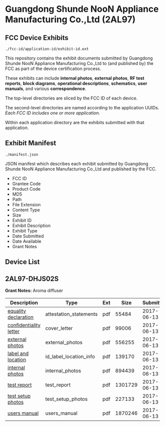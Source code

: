 # Guangdong Shunde NooN Appliance Manufacturing Co.,Ltd (2AL97)
## FCC Device Exhibits

```
./fcc-id/application-id/exhibit-id.ext
```

This repository contains the exhibit documents submitted by Guangdong Shunde NooN Appliance Manufacturing Co.,Ltd to (and published by) the FCC as part of the device certification process.

These exhibits can include **internal photos**, **external photos**, **RF test reports**, **block diagrams**, **operational descriptions**, **schematics**, **user manuals**, and various **correspondence**.

The top-level directories are sliced by the FCC ID of each device.

The second-level directories are named according to the application UUIDs. *Each FCC ID includes one or more application.*

Within each application directory are the exhibits submitted with that application. 

## Exhibit Manifest

```
./manifest.json
```

JSON manifest which describes each exhibit submitted by Guangdong Shunde NooN Appliance Manufacturing Co.,Ltd and published by the FCC.

- FCC ID
- Grantee Code
- Product Code
- MD5
- Path
- File Extension
- Content Type
- Size
- Exhibit ID
- Exhibit Description
- Exhibit Type
- Date Submitted
- Date Available
- Grant Notes

## Device List
## 2AL97-DHJS02S
**Grant Notes:** Aroma diffuser

| Description | Type | Ext | Size | Submitted | Available |
| ----------- | ---- | --- | ---- | --------- | --------- |
| [equality declaration](2AL97-DHJS02S/c66504f5eba831d648d162e0b1b2339c/3423370.pdf) | attestation_statements | pdf | 55484 | 2017-06-13 | 2017-06-13 |
| [confidentiality letter](2AL97-DHJS02S/c66504f5eba831d648d162e0b1b2339c/3423363.pdf) | cover_letter | pdf | 99006 | 2017-06-13 | 2017-06-13 |
| [external photos](2AL97-DHJS02S/c66504f5eba831d648d162e0b1b2339c/3423376.pdf) | external_photos | pdf | 556255 | 2017-06-13 | 2017-06-13 |
| [label and location](2AL97-DHJS02S/c66504f5eba831d648d162e0b1b2339c/3423366.pdf) | id_label_location_info | pdf | 139170 | 2017-06-13 | 2017-06-13 |
| [internal photos](2AL97-DHJS02S/c66504f5eba831d648d162e0b1b2339c/3423365.pdf) | internal_photos | pdf | 894439 | 2017-06-13 | 2017-06-13 |
| [test report](2AL97-DHJS02S/c66504f5eba831d648d162e0b1b2339c/3423368.pdf) | test_report | pdf | 1301729 | 2017-06-13 | 2017-06-13 |
| [test setup photos](2AL97-DHJS02S/c66504f5eba831d648d162e0b1b2339c/3423367.pdf) | test_setup_photos | pdf | 227133 | 2017-06-13 | 2017-06-13 |
| [users manual](2AL97-DHJS02S/c66504f5eba831d648d162e0b1b2339c/3423369.pdf) | users_manual | pdf | 1870246 | 2017-06-13 | 2017-06-13 |
